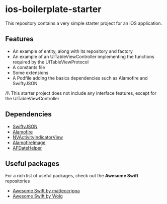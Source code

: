 # ios-boilerplate-starter
This repository contains a very simple starter project for an iOS application.
## Features
- An example of entity, along with its repository and factory
- An example of an UITableViewController implementing the functions required by the UITableViewProtocol
- A constants file
- Some extensions
- A Podfile adding the basics dependencies such as Alamofire and SwiftyJSON

/!\ This starter project does not include any interface features, except for the UITableViewController

## Dependencies
- [SwiftyJSON](https://github.com/SwiftyJSON/SwiftyJSON)
- [Alamofire](https://github.com/Alamofire/Alamofire)
- [NVActivityIndicatorView](https://github.com/ninjaprox/NVActivityIndicatorView)
- [AlamofireImage](https://github.com/Alamofire/AlamofireImage)
- [AFDateHelper](https://github.com/melvitax/DateHelper)

## Useful packages
For a rich list of useful packages, check out the __Awesome Swift__ repositories
- [Awesome Swift by matteocrippa](https://github.com/matteocrippa/awesome-swift)
- [Awesome Swift by Wolg](https://github.com/Wolg/awesome-swift)
